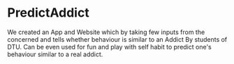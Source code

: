 # PredictAddict

We created an App and Website which by taking few inputs from the concerned and tells whether behaviour is similar to an Addict By students of DTU. Can be even used for fun and play with self habit to predict one's behaviour similar to a real addict. 
